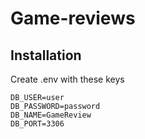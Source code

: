# Game-reviews


## Installation
Create .env with these keys
```
DB_USER=user
DB_PASSWORD=password
DB_NAME=GameReview
DB_PORT=3306
```
